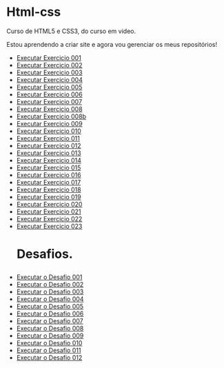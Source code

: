 # Html-css
 Curso de HTML5 e CSS3, do curso em video.

 Estou aprendendo a criar site e agora vou gerenciar os meus repositórios!


<ul>
<li><a href="https://kauelucena2k.github.io/html-css/exercicios/ex001/" target="_blank">Executar Exercicio 001</a></li>
<li><a href="https://kauelucena2k.github.io/html-css/exercicios/ex002/" target="_blank">Executar Exercicio 002</a></li>
<li><a href="https://kauelucena2k.github.io/html-css/exercicios/ex003/" target="_blank">Executar Exercicio 003</a></li>
<li><a href="https://kauelucena2k.github.io/html-css/exercicios/ex004/" target="_blank">Executar Exercicio 004</a></li>
<li><a href="https://kauelucena2k.github.io/html-css/exercicios/ex005/" target="_blank" >Executar Exercicio 005</a></li>
<li><a href="https://kauelucena2k.github.io/html-css/exercicios/ex006/" target="_blank">Executar Exercicio 006</a></li>
<li><a href="https://kauelucena2k.github.io/html-css/exercicios/ex007/" target="_blank">Executar Exercicio 007</a></li>
<li><a href="https://kauelucena2k.github.io/html-css/exercicios/ex008/" target="_blank">Executar Exercicio 008</a></li>
<li><a href="https://kauelucena2k.github.io/html-css/exercicios/ex008b/" target="_blank">Executar Exercicio 008b</a></li>
<li><a href="https://kauelucena2k.github.io/html-css/exercicios/ex009/" target="_blank">Executar Exercicio 009</a></li>
<li><a href="https://kauelucena2k.github.io/html-css/exercicios/ex010/" target="_blank">Executar Exercicio 010</a></li>
<li><a href="https://kauelucena2k.github.io/html-css/exercicios/ex011/" target="_blank">Executar Exercicio 011</a></li>
<li><a href="https://kauelucena2k.github.io/html-css/exercicios/ex012/" target="_blank">Executar Exercicio 012</a></li>
<li><a href="https://kauelucena2k.github.io/html-css/exercicios/ex013/" target="_blank">Executar Exercicio 013</a></li>
<li><a href="https://kauelucena2k.github.io/html-css/exercicios/ex014/" target="_blank">Executar Exercicio 014</a></li>
<li><a href="https://kauelucena2k.github.io/html-css/exercicios/ex015/" target="_blank">Executar Exercicio 015</a></li>
<li><a href="https://kauelucena2k.github.io/html-css/exercicios/ex016/" target="_blank">Executar Exercicio 016</a></li>
<li><a href="https://kauelucena2k.github.io/html-css/exercicios/ex017/" target="_blank">Executar Exercicio 017</a></li>
<li><a href="https://kauelucena2k.github.io/html-css/exercicios/ex018/" target="_blank">Executar Exercicio 018</a></li>
<li><a href="https://kauelucena2k.github.io/html-css/exercicios/ex019/" target="_blank">Executar Exercicio 019</a></li>
<li><a href="https://kauelucena2k.github.io/html-css/exercicios/ex020/" target="_blank">Executar Exercicio 020</a></li>
<li><a href="https://kauelucena2k.github.io/html-css/exercicios/ex021/" target="_blank">Executar Exercicio 021</a></li>
<li><a href="https://kauelucena2k.github.io/html-css/exercicios/ex022/index" target="_blank">Executar Exercicio 022</a></li>
<li><a href="https://kauelucena2k.github.io/html-css/exercicios/ex023/index" target="_blank">Executar Exercicio 023</a></li>
</ul>
<ul> <h1>
    <p> Desafios.</p>
</h1>
<li><a href="https://kauelucena2k.github.io/html-css/desafios/d001/" target="_blank">Executar o Desafio 001</a></li>
<li><a href="https://kauelucena2k.github.io/html-css/desafios/d002/" target="_blank">Executar o Desafio 002</a></li>
<li><a href="https://kauelucena2k.github.io/html-css/desafios/d003/" target="_blank">Executar o Desafio 003</a></li>
<li><a href="https://kauelucena2k.github.io/html-css/desafios/d004/" target="_blank">Executar o Desafio 004</a></li>
<li><a href="https://kauelucena2k.github.io/html-css/desafios/d005/" target="_blank">Executar o Desafio 005</a></li>
<li><a href="https://kauelucena2k.github.io/html-css/desafios/d006/" target="_blank">Executar o Desafio 006</a></li>
<li><a href="https://kauelucena2k.github.io/html-css/desafios/d007/" target="_blank">Executar o Desafio 007</a></li>
<li><a href="https://kauelucena2k.github.io/html-css/desafios/d008/" target="_blank">Executar o Desafio 008</a></li>
<li><a href="https://kauelucena2k.github.io/html-css/desafios/d009/" target="_blank">Executar o Desafio 009</a></li>
<li><a href="https://kauelucena2k.github.io/html-css/desafios/d010/" target="_blank">Executar o Desafio 010</a></li>
<li><a href="https://kauelucena2k.github.io/html-css/desafios/d011/" target="_blank">Executar o Desafio 011</a></li>
<li><a href="https://kauelucena2k.github.io/html-css/desafios/d012/" target="_blank">Executar o Desafio 012</a></li>

</ul>
